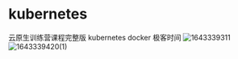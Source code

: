 # kubernetes
云原生训练营课程完整版
kubernetes
docker
极客时间
![1643339311](https://user-images.githubusercontent.com/17605560/151653340-61b7fab5-1599-4006-a979-c90b0be2aeb6.jpg)
![1643339420(1)](https://user-images.githubusercontent.com/17605560/151653361-86f7f395-024f-468f-a942-457ca37379ee.jpg)
